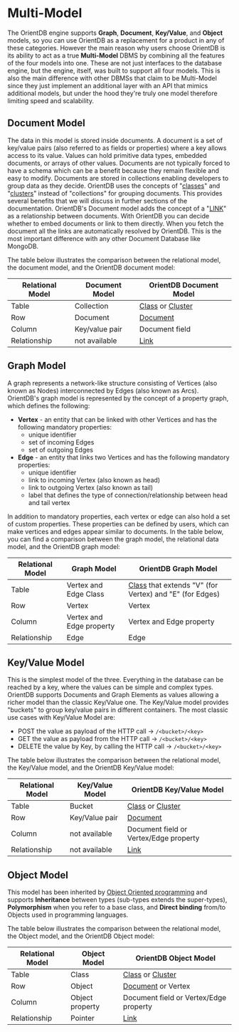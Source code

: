 # Multi-Model

The OrientDB engine supports **Graph**, **Document**, **Key/Value**, and **Object** models, so you can use OrientDB as a replacement for a product in any of these categories. However the main reason why users choose OrientDB is its ability to act as a true **Multi-Model** DBMS by combining all the features of the four models into one. These are not just interfaces to the database engine, but the engine, itself, was built to support all four models. This is also the main difference with other DBMSs that claim to be Multi-Model since they just implement an additional layer with an API that mimics additional models, but under the hood they're truly one model therefore limiting speed and scalability.

## Document Model

The data in this model is stored inside documents. A document is a set of key/value pairs (also referred to as fields or properties) where a key allows access to its value. Values can hold primitive data types, embedded documents, or arrays of other values. Documents are not typically forced to have a schema which can be a benefit because they remain flexible and easy to modify. Documents are stored in collections enabling developers to group data as they decide. OrientDB uses the concepts of "[classes](Concepts.md#class)" and "[clusters](Clusters.md)" instead of "collections" for grouping documents. This provides several benefits that we will discuss in further sections of the documentation. OrientDB's Document model adds the concept of a "[LINK](Concepts.md#relationships)" as a relationship between documents. With OrientDB you can decide whether to embed documents or link to them directly. When you fetch the document all the links are automatically resolved by OrientDB. This is the most important difference with any other Document Database like MongoDB.

The table below illustrates the comparison between the relational model, the document model, and the OrientDB document model:

| Relational Model | Document Model   | OrientDB Document Model |
|------------------|------------------|-------------------------|
| Table            | Collection       | [Class](Concepts.md#class) or [Cluster](Clusters.md) |
| Row              | Document         | [Document](Concepts#document) |
| Column           | Key/value pair   | Document field          |
| Relationship     | not available    | [Link](Concepts.md#relationships)                    |

## Graph Model

A graph represents a network-like structure consisting of Vertices (also known as Nodes) interconnected by Edges (also known as Arcs). OrientDB's graph model is represented by the concept of a property graph, which defines the following:

 - **Vertex** - an entity that can be linked with other Vertices and has the following mandatory properties:
   - unique identifier
   - set of incoming Edges
   - set of outgoing Edges
 - **Edge** - an entity that links two Vertices and has the following mandatory properties:
   - unique identifier
   - link to incoming Vertex (also known as head)
   - link to outgoing Vertex (also known as tail)
   - label that defines the type of connection/relationship between head and tail vertex

In addition to mandatory properties, each vertex or edge can also hold a set of custom properties. These properties can be defined by users, which can make vertices and edges appear similar to documents. In the table below, you can find a comparison between the graph model, the relational data model, and the OrientDB graph model:

| Relational Model | Graph Model            | OrientDB Graph Model                     |
|------------------|------------------------|------------------------------------------|
| Table            | Vertex and Edge Class  | [Class](Concepts.md#class) that extends "V" (for Vertex) and "E" (for Edges)|
| Row              | Vertex                 | Vertex                                   |
| Column          | Vertex and Edge property | Vertex and Edge property              |
| Relationship     | Edge                   | Edge                                     |

## Key/Value Model
This is the simplest model of the three. Everything in the database can be reached by a key, where the values can be simple and complex types. OrientDB supports Documents and Graph Elements as values allowing a richer model than the classic Key/Value one. The Key/Value model provides "buckets" to group key/value pairs in different containers. The most classic use cases with Key/Value Model are:
- POST the value as payload of the HTTP call -> `/<bucket>/<key>`
- GET the value as payload from the HTTP call -> `/<bucket>/<key>`
- DELETE the value by Key, by calling the HTTP call -> `/<bucket>/<key>`

The table below illustrates the comparison between the relational model, the Key/Value model, and the OrientDB Key/Value model:

| Relational Model | Key/Value Model   | OrientDB Key/Value Model |
|------------------|------------------|-------------------------|
| Table            | Bucket           | [Class](Concepts.md#class) or [Cluster](Clusters.md) |
| Row              | Key/Value pair   | [Document](Concepts#document) |
| Column           | not available    | Document field or Vertex/Edge property          |
| Relationship     | not available    | [Link](Concepts.md#relationships)                    |

## Object Model
This model has been inherited by [Object Oriented programming](http://en.wikipedia.org/wiki/Object-oriented_programming) and supports **Inheritance** between types (sub-types extends the super-types), **Polymorphism** when you refer to a base class, and **Direct binding** from/to Objects used in programming languages.

The table below illustrates the comparison between the relational model, the Object model, and the OrientDB Object model:

| Relational Model | Object Model | OrientDB Object Model |
|------------------|------------------|-------------------------|
| Table            | Class           | [Class](Concepts.md#class) or [Cluster](Clusters.md) |
| Row              | Object   | [Document](Concepts#document) or Vertex |
| Column           | Object property    | Document field or Vertex/Edge property          |
| Relationship     | Pointer    | [Link](Concepts.md#relationships)                    |

